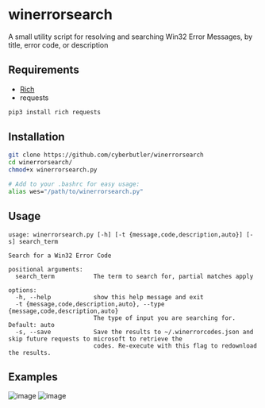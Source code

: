 # winerrorsearch
A small utility script for resolving and searching Win32 Error Messages, by title, error code, or description

## Requirements
- [Rich](https://github.com/Textualize/rich)
- requests
```bash
pip3 install rich requests
```

## Installation
```bash
git clone https://github.com/cyberbutler/winerrorsearch
cd winerrorsearch/
chmod+x winerrorsearch.py

# Add to your .bashrc for easy usage:
alias wes="/path/to/winerrorsearch.py"
```

## Usage
```
usage: winerrorsearch.py [-h] [-t {message,code,description,auto}] [-s] search_term

Search for a Win32 Error Code

positional arguments:
  search_term           The term to search for, partial matches apply

options:
  -h, --help            show this help message and exit
  -t {message,code,description,auto}, --type {message,code,description,auto}
                        The type of input you are searching for. Default: auto
  -s, --save            Save the results to ~/.winerrorcodes.json and skip future requests to microsoft to retrieve the
                        codes. Re-execute with this flag to redownload the results.
```

## Examples
![image](https://user-images.githubusercontent.com/46307021/191973691-7b8c8275-a6fd-4326-9fb8-ad20a2be1d9b.png)
![image](https://user-images.githubusercontent.com/46307021/191973803-7d2466b7-b8ed-420c-b944-5221f82eb54a.png)

